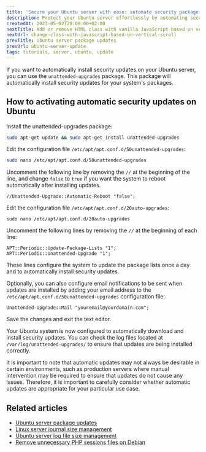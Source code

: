 ```yaml
---
title: 'Secure your Ubuntu server with ease: automate security package Updates'
description: Protect your Ubuntu server effortlessly by automating security package updates. Safeguard your system from potential threats with ease.
createdAt: 2023-05-02T20:00:00+02:00
nextTitle: Add or remove HTML class with vanilla JavaScript based on vertical scroll
nextUrl: change-class-with-javascript-based-on-vertical-scroll
prevTitle: Ubuntu server package updates
prevUrl: ubuntu-server-update
tags: tutorials, server, ubuntu, update
---
```


If you want to automatically install security updates on your Ubuntu server, you can use the `unattended-upgrades` package. This package will automatically install security updates for your system's packages.

## How to activating automatic security updates on Ubuntu

Install the unattended-upgrades package:

```bash
sudo apt-get update && sudo apt-get install unattended-upgrades
```

Edit the configuration file `/etc/apt/apt.conf.d/50unattended-upgrades`:

```bash
sudo nano /etc/apt/apt.conf.d/50unattended-upgrades
```

Uncomment the following line by removing the `//` at the beginning of the line, and change `false` to `true` if you want the system to reboot automatically after installing updates.

```
//Unattended-Upgrade::Automatic-Reboot "false";
```
Edit the configuration file `/etc/apt/apt.conf.d/20auto-upgrades`:

```
sudo nano /etc/apt/apt.conf.d/20auto-upgrades
```

Uncomment the following lines by removing the `//` at the beginning of each line:

```
APT::Periodic::Update-Package-Lists "1";
APT::Periodic::Unattended-Upgrade "1";
```

These lines configure the system to update the package lists once a day and to automatically install security updates.

Optionally, you can also configure email notifications to be sent when updates are installed by adding your email address to the `/etc/apt/apt.conf.d/50unattended-upgrades` configuration file:

```
Unattended-Upgrade::Mail "youremail@yourdomain.com";
```

Save the changes and exit the text editor.

Your Ubuntu system is now configured to automatically download and install security updates. You can check the log files located at `/var/log/unattended-upgrades/` to ensure that updates are being installed correctly.

It is important to note that automatic updates may not always be desirable in certain environments, such as production servers where manual intervention may be required to ensure that updates do not cause any issues. Therefore, it is important to carefully consider whether automatic updates are appropriate for your particular use case.

## Related articles

- [Ubuntu server package updates](/blog/ubuntu-server-update/)
- [Linux server journal size management](/blog/linux-journal-files/)
- [Ubuntu server log file size management](/blog/linux-log-rotation/)
- [Remove unnecessary PHP sessions files on Debian](/blog/setup-crontab-to-remove-php-session-files/)
